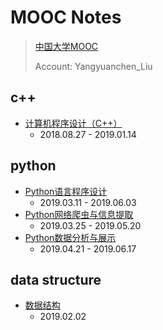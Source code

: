# MOOC Notes

> [中国大学MOOC](https://www.icourse163.org/)
>
> Account: Yangyuanchen_Liu

## c++

* [计算机程序设计（C++）](https://www.icourse163.org/course/XJTU-46006?tid=1003083001)
  * 2018.08.27 - 2019.01.14

## python

* [Python语言程序设计](https://www.icourse163.org/learn/BIT-268001?tid=1206073223)
  * 2019.03.11 - 2019.06.03
* [Python网络爬虫与信息提取](https://www.icourse163.org/learn/BIT-268001?tid=1206093223)
  * 2019.03.25 - 2019.05.20
* [Python数据分析与展示](https://www.icourse163.org/learn/BIT-1001870002?tid=1206192225)
  * 2019.04.21 - 2019.06.17

## data structure

* [数据结构](https://www.icourse163.org/learn/ZJU-93001?tid=1003997005)
  * 2019.02.02

